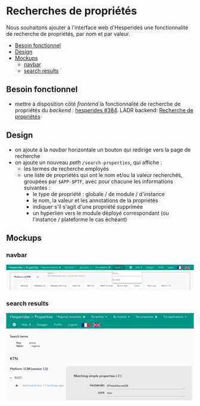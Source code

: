 # Recherches de propriétés

Nous souhaitons ajouter à l'interface web d'Hesperides une fonctionnalité de recherche de propriétés,
par nom et par valeur.

<!-- Pour mettre à jour ce sommaire :
    markdown-toc --indent "    " -i properties_search.md.md
-->

<!-- toc -->

- [Besoin fonctionnel](#besoin-fonctionnel)
- [Design](#design)
- [Mockups](#mockups)
    * [navbar](#navbar)
    * [search results](#search-results)

<!-- tocstop -->

## Besoin fonctionnel

- mettre à disposition côté _frontend_ la fonctionnalité de recherche de propriétés du _backend_ : [hesperides #384](https://github.com/voyages-sncf-technologies/hesperides/issues/384). LADR backend: [Recherche de propriétés](https://github.com/voyages-sncf-technologies/hesperides/blob/master/documentation/lightweight-architecture-decision-records/search_properties.md)

## Design

- on ajoute à la _navbar_ horizontale un bouton qui redirige vers la page de recherche
- on ajoute un nouveau _path_ `/search-properties`, qui affiche :
    * les termes de recherche employés
    * une liste de propriétés qui ont le nom et/ou la valeur recherchés, groupées par `$APP-$PTF`, avec pour chacune les informations suivantes :
        + le type de propriété : globale / de module / d'instance
        + le nom, la valeur et les annotations de la propriétés
        + indiquer s'il s'agit d'une propriété supprimée
        + un hyperlien vers le module déployé correspondant (ou l'instance / plateforme le cas échéant)

## Mockups

### navbar

![](search-properties-navbar.png)

### search results

![](search-properties-results.png)
